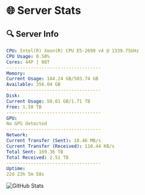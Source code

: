 # 🌐 Server Stats
## 🔍 Server Info
```yaml
CPU: Intel(R) Xeon(R) CPU E5-2699 v4 @ 1339.75GHz
CPU Usage: 0.50%
Cores: 44P | 88T
-----------------------------------
Memory:
Current Usage: 144.24 GB/503.74 GB
Available: 356.04 GB
-----------------------------------
Disk:
Current Usage: 50.61 GB/1.71 TB
Free: 1.58 TB
-----------------------------------
GPU:
No GPU detected
-----------------------------------
Network:
Current Transfer (Sent): 18.46 MB/s
Current Transfer (Received): 110.44 KB/s
Total Sent: 169.36 TB
Total Received: 2.51 TB
-----------------------------------
Uptime:
22d 23h 5m 58s
```
![GitHub Stats](https://img.shields.io/badge/Updated-2025-03-02_21:49:16-blue)